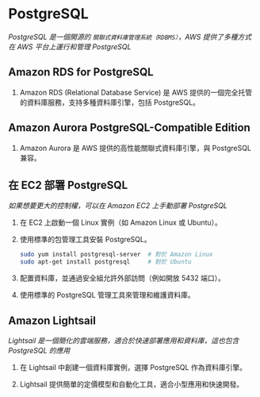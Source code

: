 # PostgreSQL

_PostgreSQL 是一個開源的 `關聯式資料庫管理系統（RDBMS）`，AWS 提供了多種方式在 AWS 平台上運行和管理 PostgreSQL_

## Amazon RDS for PostgreSQL

1. Amazon RDS (Relational Database Service) 是 AWS 提供的一個完全托管的資料庫服務，支持多種資料庫引擎，包括 PostgreSQL。


## Amazon Aurora PostgreSQL-Compatible Edition

1. Amazon Aurora 是 AWS 提供的高性能關聯式資料庫引擎，與 PostgreSQL 兼容。

## 在 EC2 部署 PostgreSQL

_如果想要更大的控制權，可以在 Amazon EC2 上手動部署 PostgreSQL_

1. 在 EC2 上啟動一個 Linux 實例（如 Amazon Linux 或 Ubuntu）。

2. 使用標準的包管理工具安裝 PostgreSQL。

    ```bash
    sudo yum install postgresql-server  # 對於 Amazon Linux
    sudo apt-get install postgresql     # 對於 Ubuntu
    ```

3. 配置資料庫，並通過安全組允許外部訪問（例如開放 5432 端口）。

4. 使用標準的 PostgreSQL 管理工具來管理和維護資料庫。

## Amazon Lightsail

_Lightsail 是一個簡化的雲端服務，適合於快速部署應用和資料庫，這也包含 PostgreSQL 的應用_

1. 在 Lightsail 中創建一個資料庫實例，選擇 PostgreSQL 作為資料庫引擎。

2. Lightsail 提供簡單的定價模型和自動化工具，適合小型應用和快速開發。
